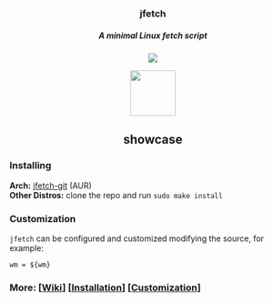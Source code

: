 <h3 align="center">jfetch</h3>

<h5 align="center">A minimal Linux fetch script</h5>

<p align="center">
<a href="./license"><img src="https://img.shields.io/github/license/Jimmysit0/jfetch?style=for-the-badge&logo=appveyor"></a>
</p>

<p align="center">
    <img src="https://cdn.discordapp.com/attachments/635625917623828520/813885866287431710/68747470733a2f2f63646e2e646973636f72646170702e636f6d2f6174746163686d656e74732f3736373137363937343331.png" width="80" />
    <h2 align="center">showcase</h2>
</p>


### Installing
**Arch:** [jfetch-git](https://aur.archlinux.org/packages/jfetch-git/) (AUR)  
**Other Distros:** clone the repo and run `sudo make install`

### Customization
`jfetch` can be configured and customized modifying the source, for example:
```
wm = ${wm}
```

### More: \[[Wiki](https://github.com/Jimmysit0/jfetch/wiki)\] \[[Installation](https://github.com/Jimmysit0/jfetch/wiki/Installation)\] \[[Customization](https://github.com/Jimmysit0/jfetch/wiki/customization)\]

